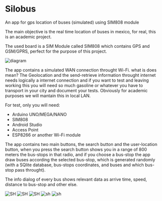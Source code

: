 # Silobus
An app for gps location of buses (simulated) using SIM808 module

The main objective is the real time location of buses in mexico, for real, this is an academic project.

The used board is a SIM Module called SIM808 which contains GPS and GSM/GPRS, perfect for the purpose of this project.

![diagram](https://github.com/zesteros/Silobus/raw/master/Files/silobus/SIM-FRITZ_bb.png)

The app contains a simulated WAN connection throught Wi-Fi.
what is does mean? The Geolocation and the send-retrieve information throught internet needs logically a 
internet connection and if you want to test and leaving working this you will need so much gasoline or
whatever you have to transport in your city and document your tests. Obviously for academic purposes we
will mantain this in local LAN.

For test, only you will need:

* Arduino UNO/MEGA/NANO
* SIM808
* Android Studio
* Access Point
* ESP8266 or another Wi-Fi module

The app contains two main buttons, the search button and the user-location button,
when you press the search button shows you in a range of 800 meters the bus-stops
in that radio, and if you choose a bus-stop the app draw buses according the selected bus-stop, which is generated randomly (with a SQlite database, bus-stops coordinates, and 
buses and which bus-stop pass throught).

The info dialog of every bus shows relevant data as arrive time, speed, distance to bus-stop and other else.

![SH](https://github.com/zesteros/Silobus/raw/master/Files/screenshots/28946685_1073197926154442_742458026_o.png)
![SH](https://github.com/zesteros/Silobus/raw/master/Files/screenshots/28928853_1073197832821118_697339996_o.png)
![SH](https://github.com/zesteros/Silobus/raw/master/Files/screenshots/28928853_1073197832821118_697339996_o.png)
![sh](https://github.com/zesteros/Silobus/blob/master/Files/screenshots/28943641_1073197902821111_64395006_o.png)
![sh](https://github.com/zesteros/Silobus/raw/master/Files/screenshots/28946698_1073197796154455_1222042427_o.png)



